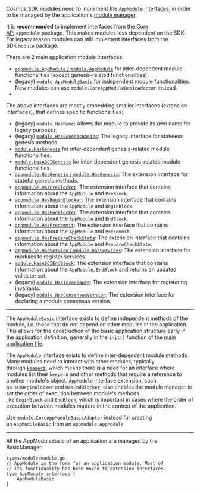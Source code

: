 Cosmos SDK modules need to implement the [`AppModule` interfaces](https://docs.cosmos.network/v0.50/build/building-modules/module-manager#application-module-interfaces), in order to be managed by the application's [module manager](https://docs.cosmos.network/v0.50/build/building-modules/module-manager#module-manager).


It is **recommended** to implement interfaces from the [Core API](https://docs.cosmos.network/main/architecture/adr-063-core-module-api) `appmodule` package. This makes modules less dependent on the SDK. For legacy reason modules can still implement interfaces from the SDK `module` package.


There are 2 main application module interfaces:

-   [`appmodule.AppModule` / `module.AppModule`](https://docs.cosmos.network/v0.50/build/building-modules/module-manager#appmodule) for inter-dependent module functionalities (except genesis-related functionalities).
-   (legacy) [`module.AppModuleBasic`](https://docs.cosmos.network/v0.50/build/building-modules/module-manager#appmodulebasic) for independent module functionalities. New modules can use `module.CoreAppModuleBasicAdaptor` instead.
-   

The above interfaces are mostly embedding smaller interfaces (extension interfaces), that defines specific functionalities:

-   (legacy) `module.HasName`: Allows the module to provide its own name for legacy purposes.
-   (legacy) [`module.HasGenesisBasics`](https://docs.cosmos.network/v0.50/build/building-modules/module-manager#modulehasgenesisbasics): The legacy interface for stateless genesis methods.
-   [`module.HasGenesis`](https://docs.cosmos.network/v0.50/build/building-modules/module-manager#modulehasgenesis) for inter-dependent genesis-related module functionalities.
-   [`module.HasABCIGenesis`](https://docs.cosmos.network/v0.50/build/building-modules/module-manager#modulehasabcigenesis) for inter-dependent genesis-related module functionalities.
-   [`appmodule.HasGenesis` / `module.HasGenesis`](https://docs.cosmos.network/v0.50/build/building-modules/module-manager#appmodulehasgenesis): The extension interface for stateful genesis methods.
-   [`appmodule.HasPreBlocker`](https://docs.cosmos.network/v0.50/build/building-modules/module-manager#haspreblocker): The extension interface that contains information about the `AppModule` and `PreBlock`.
-   [`appmodule.HasBeginBlocker`](https://docs.cosmos.network/v0.50/build/building-modules/module-manager#hasbeginblocker): The extension interface that contains information about the `AppModule` and `BeginBlock`.
-   [`appmodule.HasEndBlocker`](https://docs.cosmos.network/v0.50/build/building-modules/module-manager#hasendblocker): The extension interface that contains information about the `AppModule` and `EndBlock`.
-   [`appmodule.HasPrecommit`](https://docs.cosmos.network/v0.50/build/building-modules/module-manager#hasprecommit): The extension interface that contains information about the `AppModule` and `Precommit`.
-   [`appmodule.HasPrepareCheckState`](https://docs.cosmos.network/v0.50/build/building-modules/module-manager#haspreparecheckstate): The extension interface that contains information about the `AppModule` and `PrepareCheckState`.
-   [`appmodule.HasService` / `module.HasServices`](https://docs.cosmos.network/v0.50/build/building-modules/module-manager#hasservices): The extension interface for modules to register services.
-   [`module.HasABCIEndBlock`](https://docs.cosmos.network/v0.50/build/building-modules/module-manager#hasabciendblock): The extension interface that contains information about the `AppModule`, `EndBlock` and returns an updated validator set.
-   (legacy) [`module.HasInvariants`](https://docs.cosmos.network/v0.50/build/building-modules/module-manager#hasinvariants): The extension interface for registering invariants.
-   (legacy) [`module.HasConsensusVersion`](https://docs.cosmos.network/v0.50/build/building-modules/module-manager#hasconsensusversion): The extension interface for declaring a module consensus version.
  
  
  ------

The `AppModuleBasic` interface exists to define independent methods of the module, i.e. those that do not depend on other modules in the application. This allows for the construction of the basic application structure early in the application definition, generally in the `init()` function of the [main application file](https://docs.cosmos.network/v0.50/learn/beginner/app-anatomy#core-application-file). 


The `AppModule` interface exists to define inter-dependent module methods. Many modules need to interact with other modules, typically through [`keeper`s](https://docs.cosmos.network/v0.50/build/building-modules/keeper), which means there is a need for an interface where modules list their `keeper`s and other methods that require a reference to another module's object. `AppModule` interface extension, such as `HasBeginBlocker` and `HasEndBlocker`, also enables the module manager to set the order of execution between module's methods like `BeginBlock` and `EndBlock`, which is important in cases where the order of execution between modules matters in the context of the application.


Use `module.CoreAppModuleBasicAdaptor` instead for creating an `AppModuleBasic` from an `appmodule.AppModule`

--------
All the AppModuleBasic of an application are managed by the BasicManager


```
types/module/module.go
// AppModule is the form for an application module. Most of
// its functionality has been moved to extension interfaces.
type AppModule interface {
	AppModuleBasic
}
```